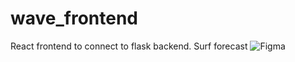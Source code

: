 # wave_frontend
React frontend to connect to flask backend. Surf forecast
![Figma](https://github.com/ocable/wave_frontend/blob/main/figmaScreenshot?raw=true)
